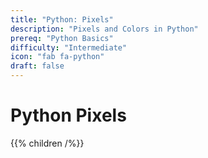 ```yaml
---
title: "Python: Pixels"
description: "Pixels and Colors in Python"
prereq: "Python Basics"
difficulty: "Intermediate"
icon: "fab fa-python"
draft: false
---
```


# Python Pixels
{{% children /%}}
